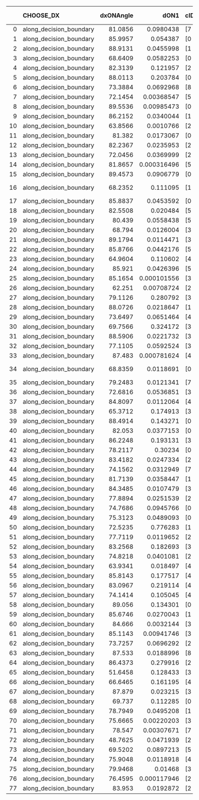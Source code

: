 |    | CHOOSE_DX               |   dxONAngle |        dON1 | cIDON1   |   dON_patch_1 |   nTON |         dON |   dxOFFAngle |       dOFF1 | cIDOFF1   |   dOFF_patch_1 |   nTOFF |        dOFF | SUCCESS   |   nExp |   dual_point_id |   subpoint_time_seconds |   total_execution_time |       logp |       dOFF/dON | Vote dOFF>dON   |
|---:|:------------------------|------------:|------------:|:---------|--------------:|-------:|------------:|-------------:|------------:|:----------|---------------:|--------:|------------:|:----------|-------:|----------------:|------------------------:|-----------------------:|-----------:|---------------:|:----------------|
|  0 | along_decision_boundary |     81.0856 | 0.0980438   | [7 9]    |   0.0980438   |      1 | 0.0980438   |      89.2128 | 0.0141734   | [7 9]     |    0.0141734   |       1 | 0.0141734   | False     |      1 |               1 |                0.98915  |                1.35633 |  0         |    0.144562    | False           |
|  1 | along_decision_boundary |     85.9957 | 0.054387    | [0 6]    |   0.054387    |      1 | 0.054387    |      74.7085 | 0.39713     | [1 6]     |    0.39713     |       1 | 0.39713     | True      |      2 |               2 |                2.99223  |                4.35657 | -0.5       |    7.30193     | True            |
|  2 | along_decision_boundary |     88.9131 | 0.0455998   | [1 8]    |   0.0455998   |      1 | 0.0455998   |      76.0413 | 0.110827    | [0 8]     |    0.110827    |       1 | 0.110827    | True      |      3 |               3 |                1.30061  |                5.66319 | -0         |    2.43044     | True            |
|  3 | along_decision_boundary |     68.6409 | 0.0582253   | [0 9]    |   0.0582253   |      1 | 0.0582253   |      70.4062 | 0.00276185  | [1 9]     |    0.00276185  |       1 | 0.00276185  | False     |      4 |               5 |                1.23541  |                6.93156 | -0.166667  |    0.0474339   | False           |
|  4 | along_decision_boundary |     82.3139 | 0.121957    | [2 5]    |   0.121957    |      1 | 0.121957    |      83.0434 | 0.0398741   | [2 5]     |    0.0398741   |       1 | 0.0398741   | False     |      5 |               6 |                1.15173  |                8.08968 | -0         |    0.326952    | False           |
|  5 | along_decision_boundary |     88.0113 | 0.203784    | [0 8]    |   0.203784    |      1 | 0.203784    |      71.927  | 0.0383692   | [1 8]     |    0.0383692   |       1 | 0.0383692   | False     |      6 |               7 |                1.43478  |                9.53046 | -0.1       |    0.188284    | False           |
|  6 | along_decision_boundary |     73.3884 | 0.0692968   | [8 9]    |   0.0692968   |      1 | 0.0692968   |      86.5298 | 0.067341    | [8 9]     |    0.067341    |       1 | 0.067341    | False     |      7 |               9 |                0.728033 |               11.5956  | -0.333333  |    0.971776    | False           |
|  7 | along_decision_boundary |     72.1454 | 0.00368547  | [5 6]    |   0.00368547  |      1 | 0.00368547  |      89.9416 | 0.00988892  | [5 6]     |    0.00988892  |       1 | 0.00988892  | True      |      8 |              10 |                0.714572 |               12.3181  | -0.642857  |    2.68322     | True            |
|  8 | along_decision_boundary |     89.5536 | 0.00985473  | [0 2]    |   0.00985473  |      1 | 0.00985473  |      85.9496 | 0.243671    | [1 2]     |    0.243671    |       1 | 0.243671    | True      |      9 |              11 |                2.73201  |               15.0551  | -0.25      |   24.7263      | True            |
|  9 | along_decision_boundary |     86.2152 | 0.0340044   | [1 9]    |   0.0340044   |      1 | 0.0340044   |      85.9875 | 0.11477     | [0 9]     |    0.11477     |       1 | 0.11477     | True      |     10 |              13 |                1.08481  |               16.1858  | -0.0555556 |    3.37516     | True            |
| 10 | along_decision_boundary |     63.8566 | 0.0010766   | [2 3]    |   0.0010766   |      1 | 0.0010766   |      86.7677 | 0.0441122   | [2 3]     |    0.0441122   |       1 | 0.0441122   | True      |     11 |              14 |                1.08479  |               17.2786  | -0         |   40.9734      | True            |
| 11 | along_decision_boundary |     81.382  | 0.0173067   | [0 1]    |   0.0173067   |      1 | 0.0173067   |      82.4629 | 0.198719    | [0 1]     |    0.198719    |       1 | 0.198719    | True      |     12 |              15 |                1.56243  |               18.8516  | -0.0454545 |   11.4822      | True            |
| 12 | along_decision_boundary |     82.2367 | 0.0235953   | [2 6]    |   0.0235953   |      1 | 0.0235953   |      78.3347 | 0.0482598   | [2 6]     |    0.0482598   |       1 | 0.0482598   | True      |     13 |              16 |                1.42491  |               20.2825  | -0.166667  |    2.04531     | True            |
| 13 | along_decision_boundary |     72.0456 | 0.0369999   | [2 3]    |   0.0369999   |      1 | 0.0369999   |      68.3576 | 0.0161078   | [2 3]     |    0.0161078   |       1 | 0.0161078   | False     |     14 |              19 |                0.792781 |               21.1403  | -0.346154  |    0.435346    | False           |
| 14 | along_decision_boundary |     81.8657 | 0.000316496 | [5 7]    |   0.000316496 |      1 | 0.000316496 |      83.2981 | 0.670087    | [5 7]     |    0.670087    |       1 | 0.670087    | True      |     15 |              20 |                1.96726  |               23.1146  | -0.142857  | 2117.21        | True            |
| 15 | along_decision_boundary |     89.4573 | 0.0906779   | [0 1]    |   0.0906779   |      1 | 0.0906779   |      80.3894 | 0.109234    | [0 1]     |    0.109234    |       1 | 0.109234    | True      |     16 |              21 |                1.02901  |               24.1526  | -0.3       |    1.20464     | True            |
| 16 | along_decision_boundary |     68.2352 | 0.111095    | [1 2]    |   0.111095    |      1 | 0.111095    |      81.0274 | 3.36683e-06 | [1 2]     |    3.36683e-06 |       1 | 3.36683e-06 | False     |     17 |              23 |                1.35105  |               26.6336  | -0.5       |    3.03059e-05 | False           |
| 17 | along_decision_boundary |     85.8837 | 0.0453592   | [0 1]    |   0.0453592   |      1 | 0.0453592   |      87.2164 | 0.186075    | [0 1]     |    0.186075    |       1 | 0.186075    | True      |     18 |              24 |                1.32733  |               27.9669  | -0.264706  |    4.10226     | True            |
| 18 | along_decision_boundary |     82.5508 | 0.020484    | [5 7]    |   0.020484    |      1 | 0.020484    |      81.746  | 0.0688836   | [5 7]     |    0.0688836   |       1 | 0.0688836   | True      |     19 |              26 |                1.05421  |               30.4646  | -0.444444  |    3.36279     | True            |
| 19 | along_decision_boundary |     80.439  | 0.0558438   | [5 7]    |   0.0558438   |      1 | 0.0558438   |      84.1533 | 0.0763907   | [5 7]     |    0.0763907   |       1 | 0.0763907   | True      |     20 |              27 |                1.37928  |               31.8531  | -0.657895  |    1.36794     | True            |
| 20 | along_decision_boundary |     68.794  | 0.0126004   | [3 5]    |   0.0126004   |      1 | 0.0126004   |      79.2135 | 0.0201926   | [3 5]     |    0.0201926   |       1 | 0.0201926   | True      |     21 |              28 |                0.925401 |               32.7845  | -0.9       |    1.60254     | True            |
| 21 | along_decision_boundary |     89.1794 | 0.0114471   | [3 5]    |   0.0114471   |      1 | 0.0114471   |      89.4154 | 0.010622    | [3 5]     |    0.010622    |       1 | 0.010622    | False     |     22 |              29 |                0.700645 |               33.4902  | -1.16667   |    0.92792     | False           |
| 22 | along_decision_boundary |     85.8766 | 0.0442176   | [5 6]    |   0.0442176   |      1 | 0.0442176   |      81.0447 | 0.00837522  | [5 6]     |    0.00837522  |       1 | 0.00837522  | False     |     23 |              30 |                1.14925  |               34.6441  | -0.818182  |    0.189409    | False           |
| 23 | along_decision_boundary |     64.9604 | 0.110602    | [4 5]    |   0.110602    |      1 | 0.110602    |      64.8773 | 0.0246179   | [4 5]     |    0.0246179   |       1 | 0.0246179   | False     |     24 |              31 |                1.57642  |               36.2295  | -0.543478  |    0.222581    | False           |
| 24 | along_decision_boundary |     85.921  | 0.0426396   | [5 7]    |   0.0426396   |      1 | 0.0426396   |      82.1987 | 0.0619955   | [5 7]     |    0.0619955   |       1 | 0.0619955   | True      |     25 |              32 |                0.75193  |               36.9873  | -0.333333  |    1.45394     | True            |
| 25 | along_decision_boundary |     85.1654 | 0.000101556 | [3 7]    |   0.000101556 |      1 | 0.000101556 |      86.7285 | 0.00507104  | [3 7]     |    0.00507104  |       1 | 0.00507104  | True      |     26 |              33 |                0.673082 |               37.6654  | -0.5       |   49.9337      | True            |
| 26 | along_decision_boundary |     62.251  | 0.00708724  | [2 7]    |   0.00708724  |      1 | 0.00708724  |      73.0611 | 0.0175033   | [2 7]     |    0.0175033   |       1 | 0.0175033   | True      |     27 |              34 |                0.721298 |               38.3917  | -0.692308  |    2.46969     | True            |
| 27 | along_decision_boundary |     79.1126 | 0.280792    | [3 7]    |   0.280792    |      1 | 0.280792    |      86.1822 | 0.00271222  | [3 7]     |    0.00271222  |       1 | 0.00271222  | False     |     28 |              36 |                1.2241   |               39.6556  | -0.907407  |    0.00965919  | False           |
| 28 | along_decision_boundary |     88.0726 | 0.0218647   | [1 5]    |   0.0218647   |      1 | 0.0218647   |      71.508  | 0.00389663  | [0 5]     |    0.00389663  |       1 | 0.00389663  | False     |     29 |              37 |                0.947958 |               40.6119  | -0.642857  |    0.178216    | False           |
| 29 | along_decision_boundary |     73.6497 | 0.0651464   | [4 6]    |   0.0651464   |      1 | 0.0651464   |      69.2753 | 0.382845    | [4 6]     |    0.382845    |       1 | 0.382845    | True      |     30 |              38 |                1.00567  |               41.6266  | -0.431034  |    5.87669     | True            |
| 30 | along_decision_boundary |     69.7566 | 0.324172    | [3 7]    |   0.324172    |      1 | 0.324172    |      74.8914 | 0.0759972   | [3 7]     |    0.0759972   |       1 | 0.0759972   | False     |     31 |              39 |                1.62411  |               43.2567  | -0.6       |    0.234435    | False           |
| 31 | along_decision_boundary |     88.5906 | 0.0221732   | [3 5]    |   0.0221732   |      1 | 0.0221732   |      85.9881 | 0.0776092   | [3 5]     |    0.0776092   |       1 | 0.0776092   | True      |     32 |              40 |                1.04303  |               44.3079  | -0.403226  |    3.50014     | True            |
| 32 | along_decision_boundary |     77.1105 | 0.0592524   | [3 6]    |   0.0592524   |      1 | 0.0592524   |      77.3846 | 0.250355    | [3 6]     |    0.250355    |       1 | 0.250355    | True      |     33 |              41 |                1.14962  |               45.4662  | -0.5625    |    4.22523     | True            |
| 33 | along_decision_boundary |     87.483  | 0.000781624 | [4 6]    |   0.000781624 |      1 | 0.000781624 |      85.3737 | 0.0367512   | [4 6]     |    0.0367512   |       1 | 0.0367512   | True      |     34 |              42 |                0.865156 |               46.3364  | -0.742424  |   47.0191      | True            |
| 34 | along_decision_boundary |     68.8359 | 0.0118691   | [0 8]    |   0.0118691   |      1 | 0.0118691   |      81.3426 | 5.12009e-06 | [1 8]     |    5.12009e-06 |       1 | 5.12009e-06 | False     |     35 |              43 |                0.740381 |               47.0821  | -0.941176  |    0.00043138  | False           |
| 35 | along_decision_boundary |     79.2483 | 0.0121341   | [7 9]    |   0.0121341   |      1 | 0.0121341   |      83.5212 | 0.0180921   | [7 9]     |    0.0180921   |       1 | 0.0180921   | True      |     36 |              45 |                0.89972  |               48.0197  | -0.7       |    1.49101     | True            |
| 36 | along_decision_boundary |     72.6816 | 0.0536851   | [3 5]    |   0.0536851   |      1 | 0.0536851   |      79.8613 | 0.0246987   | [3 5]     |    0.0246987   |       1 | 0.0246987   | False     |     37 |              46 |                1.09871  |               49.1264  | -0.888889  |    0.460066    | False           |
| 37 | along_decision_boundary |     84.8097 | 0.0112064   | [4 5]    |   0.0112064   |      1 | 0.0112064   |      87.624  | 0.102156    | [4 5]     |    0.102156    |       1 | 0.102156    | True      |     38 |              47 |                0.772714 |               49.9061  | -0.662162  |    9.11585     | True            |
| 38 | along_decision_boundary |     65.3712 | 0.174913    | [3 5]    |   0.174913    |      1 | 0.174913    |      74.7556 | 0.0371725   | [3 5]     |    0.0371725   |       1 | 0.0371725   | False     |     39 |              48 |                1.0935   |               51.0086  | -0.842105  |    0.21252     | False           |
| 39 | along_decision_boundary |     88.4914 | 0.143271    | [0 1]    |   0.143271    |      1 | 0.143271    |      81.51   | 0.0132463   | [0 1]     |    0.0132463   |       1 | 0.0132463   | False     |     40 |              49 |                0.920545 |               51.9362  | -0.628205  |    0.0924567   | False           |
| 40 | along_decision_boundary |     82.053  | 0.0377153   | [0 9]    |   0.0377153   |      1 | 0.0377153   |      71.2432 | 0.0511874   | [1 9]     |    0.0511874   |       1 | 0.0511874   | True      |     41 |              50 |                0.768343 |               52.7085  | -0.45      |    1.3572      | True            |
| 41 | along_decision_boundary |     86.2248 | 0.193131    | [3 7]    |   0.193131    |      1 | 0.193131    |      84.077  | 0.199738    | [3 7]     |    0.199738    |       1 | 0.199738    | True      |     42 |              51 |                0.957385 |               53.6699  | -0.597561  |    1.03421     | True            |
| 42 | along_decision_boundary |     78.2117 | 0.30234     | [0 8]    |   0.30234     |      1 | 0.30234     |      89.8264 | 0.346265    | [1 8]     |    0.346265    |       1 | 0.346265    | True      |     43 |              52 |                1.00348  |               54.6784  | -0.761905  |    1.14528     | True            |
| 43 | along_decision_boundary |     83.4182 | 0.0247334   | [2 7]    |   0.0247334   |      1 | 0.0247334   |      87.7535 | 0.0722755   | [2 7]     |    0.0722755   |       1 | 0.0722755   | True      |     44 |              53 |                1.20956  |               55.8929  | -0.94186   |    2.92218     | True            |
| 44 | along_decision_boundary |     74.1562 | 0.0312949   | [7 9]    |   0.0312949   |      1 | 0.0312949   |      77.4026 | 0.208819    | [7 9]     |    0.208819    |       1 | 0.208819    | True      |     45 |              54 |                0.781998 |               56.6839  | -1.13636   |    6.67264     | True            |
| 45 | along_decision_boundary |     81.7139 | 0.0358447   | [1 9]    |   0.0358447   |      1 | 0.0358447   |      83.4346 | 0.13466     | [1 9]     |    0.13466     |       1 | 0.13466     | True      |     46 |              55 |                1.86602  |               58.5589  | -1.34444   |    3.75678     | True            |
| 46 | along_decision_boundary |     84.3485 | 0.0107479   | [3 4]    |   0.0107479   |      1 | 0.0107479   |      80.3359 | 0.0970739   | [3 4]     |    0.0970739   |       1 | 0.0970739   | True      |     47 |              56 |                0.746135 |               59.3121  | -1.56522   |    9.03186     | True            |
| 47 | along_decision_boundary |     77.8894 | 0.0251539   | [2 7]    |   0.0251539   |      1 | 0.0251539   |      89.395  | 0.0142048   | [2 7]     |    0.0142048   |       1 | 0.0142048   | False     |     48 |              57 |                0.751083 |               60.0711  | -1.79787   |    0.564715    | False           |
| 48 | along_decision_boundary |     74.7686 | 0.0945766   | [0 8]    |   0.0945766   |      1 | 0.0945766   |      76.9156 | 0.255964    | [1 8]     |    0.255964    |       1 | 0.255964    | True      |     49 |              59 |                1.00735  |               62.6789  | -1.5       |    2.70642     | True            |
| 49 | along_decision_boundary |     75.3123 | 0.0489093   | [0 1]    |   0.0489093   |      1 | 0.0489093   |      79.1354 | 0.0739315   | [0 1]     |    0.0739315   |       1 | 0.0739315   | True      |     50 |              60 |                0.696397 |               63.3802  | -1.72449   |    1.5116      | True            |
| 50 | along_decision_boundary |     72.5235 | 0.776283    | [1 8]    |   0.776283    |      1 | 0.776283    |      89.5511 | 0.917792    | [0 8]     |    0.917792    |       1 | 0.917792    | True      |     51 |              61 |                2.181    |               65.5682  | -1.96      |    1.18229     | True            |
| 51 | along_decision_boundary |     77.7119 | 0.0119652   | [2 3]    |   0.0119652   |      1 | 0.0119652   |      82.3951 | 0.154526    | [2 3]     |    0.154526    |       1 | 0.154526    | True      |     52 |              62 |                1.25443  |               66.8277  | -2.20588   |   12.9146      | True            |
| 52 | along_decision_boundary |     83.2568 | 0.182693    | [3 6]    |   0.182693    |      1 | 0.182693    |      79.9824 | 0.0675874   | [3 6]     |    0.0675874   |       1 | 0.0675874   | False     |     53 |              63 |                1.62743  |               68.4601  | -2.46154   |    0.369951    | False           |
| 53 | along_decision_boundary |     74.8218 | 0.0401081   | [2 5]    |   0.0401081   |      1 | 0.0401081   |      73.5243 | 0.0425041   | [2 5]     |    0.0425041   |       1 | 0.0425041   | True      |     54 |              64 |                1.0215   |               69.4906  | -2.12264   |    1.05974     | True            |
| 54 | along_decision_boundary |     63.9341 | 0.018497    | [4 8]    |   0.018497    |      1 | 0.018497    |      79.7655 | 0.0242402   | [4 8]     |    0.0242402   |       1 | 0.0242402   | True      |     55 |              65 |                0.962707 |               70.4582  | -2.37037   |    1.3105      | True            |
| 55 | along_decision_boundary |     85.8143 | 0.177517    | [4 5]    |   0.177517    |      1 | 0.177517    |      87.9365 | 0.137836    | [4 5]     |    0.137836    |       1 | 0.137836    | False     |     56 |              66 |                0.958935 |               71.4222  | -2.62727   |    0.776469    | False           |
| 56 | along_decision_boundary |     83.0967 | 0.219114    | [4 9]    |   0.219114    |      1 | 0.219114    |      84.5125 | 0.081288    | [4 9]     |    0.081288    |       1 | 0.081288    | False     |     57 |              67 |                1.33586  |               72.765   | -2.28571   |    0.370985    | False           |
| 57 | along_decision_boundary |     74.1414 | 0.105045    | [4 9]    |   0.105045    |      1 | 0.105045    |      77.0813 | 0.0779287   | [4 9]     |    0.0779287   |       1 | 0.0779287   | False     |     58 |              68 |                1.63891  |               74.4099  | -1.97368   |    0.74186     | False           |
| 58 | along_decision_boundary |     89.056  | 0.134301    | [0 8]    |   0.134301    |      1 | 0.134301    |      85.4892 | 0.0781366   | [1 8]     |    0.0781366   |       1 | 0.0781366   | False     |     59 |              70 |                0.763091 |               77.544   | -1.68966   |    0.581801    | False           |
| 59 | along_decision_boundary |     85.6746 | 0.0270043   | [1 3]    |   0.0270043   |      1 | 0.0270043   |      80.5439 | 0.0296574   | [0 3]     |    0.0296574   |       1 | 0.0296574   | True      |     60 |              73 |                0.9053   |               78.5205  | -1.4322    |    1.09825     | True            |
| 60 | along_decision_boundary |     84.666  | 0.0032144   | [3 5]    |   0.0032144   |      1 | 0.0032144   |      79.6915 | 0.108557    | [3 5]     |    0.108557    |       1 | 0.108557    | True      |     61 |              74 |                1.02362  |               79.5521  | -1.63333   |   33.772       | True            |
| 61 | along_decision_boundary |     85.1143 | 0.00941746  | [3 9]    |   0.00941746  |      1 | 0.00941746  |      73.4212 | 0.327934    | [3 9]     |    0.327934    |       1 | 0.327934    | True      |     62 |              75 |                1.58522  |               81.1438  | -1.84426   |   34.822       | True            |
| 62 | along_decision_boundary |     73.7257 | 0.0696292   | [2 4]    |   0.0696292   |      1 | 0.0696292   |      77.3213 | 0.0361869   | [2 4]     |    0.0361869   |       1 | 0.0361869   | False     |     63 |              76 |                0.846422 |               81.9982  | -2.06452   |    0.519709    | False           |
| 63 | along_decision_boundary |     87.533  | 0.0188996   | [8 9]    |   0.0188996   |      1 | 0.0188996   |      85.5017 | 0.326421    | [8 9]     |    0.326421    |       1 | 0.326421    | True      |     64 |              78 |                1.05994  |               83.0877  | -1.78571   |   17.2713      | True            |
| 64 | along_decision_boundary |     86.4373 | 0.279916    | [2 7]    |   0.279916    |      1 | 0.279916    |      78.7108 | 0.21039     | [2 7]     |    0.21039     |       1 | 0.21039     | False     |     65 |              80 |                1.18671  |               84.3068  | -2         |    0.751618    | False           |
| 65 | along_decision_boundary |     51.6458 | 0.128433    | [3 5]    |   0.128433    |      1 | 0.128433    |      63.7101 | 0.268069    | [3 5]     |    0.268069    |       1 | 0.268069    | True      |     66 |              81 |                1.07677  |               85.3886  | -1.73077   |    2.08723     | True            |
| 66 | along_decision_boundary |     66.6465 | 0.161195    | [4 7]    |   0.161195    |      1 | 0.161195    |      68.1766 | 0.0416885   | [4 7]     |    0.0416885   |       1 | 0.0416885   | False     |     67 |              82 |                1.79857  |               87.1972  | -1.93939   |    0.258622    | False           |
| 67 | along_decision_boundary |     87.879  | 0.023215    | [3 7]    |   0.023215    |      1 | 0.023215    |      89.3101 | 0.0234541   | [3 7]     |    0.0234541   |       1 | 0.0234541   | True      |     68 |              83 |                0.901524 |               88.1047  | -1.6791    |    1.0103      | True            |
| 68 | along_decision_boundary |     69.737  | 0.112285    | [0 1]    |   0.112285    |      1 | 0.112285    |      79.5184 | 0.0317032   | [0 1]     |    0.0317032   |       1 | 0.0317032   | False     |     69 |              84 |                1.28638  |               89.4012  | -1.88235   |    0.282346    | False           |
| 69 | along_decision_boundary |     78.7949 | 0.0495208   | [1 8]    |   0.0495208   |      1 | 0.0495208   |      82.666  | 0.0532964   | [0 8]     |    0.0532964   |       1 | 0.0532964   | True      |     70 |              85 |                0.927031 |               90.3352  | -1.63043   |    1.07624     | True            |
| 70 | along_decision_boundary |     75.6665 | 0.00220203  | [3 7]    |   0.00220203  |      1 | 0.00220203  |      76.4497 | 0.00410292  | [3 7]     |    0.00410292  |       1 | 0.00410292  | True      |     71 |              86 |                0.702493 |               91.0457  | -1.82857   |    1.86324     | True            |
| 71 | along_decision_boundary |     78.547  | 0.00307671  | [7 9]    |   0.00307671  |      1 | 0.00307671  |      86.4908 | 0.00395791  | [7 9]     |    0.00395791  |       1 | 0.00395791  | True      |     72 |              87 |                0.957422 |               92.0115  | -2.03521   |    1.28641     | True            |
| 72 | along_decision_boundary |     48.7625 | 0.0471939   | [2 4]    |   0.0471939   |      1 | 0.0471939   |      60.6473 | 0.382205    | [2 4]     |    0.382205    |       1 | 0.382205    | True      |     73 |              88 |                2.90193  |               94.9214  | -2.25      |    8.09861     | True            |
| 73 | along_decision_boundary |     69.5202 | 0.0897213   | [5 7]    |   0.0897213   |      1 | 0.0897213   |      76.911  | 0.269389    | [5 7]     |    0.269389    |       1 | 0.269389    | True      |     74 |              89 |                1.53275  |               96.4592  | -2.4726    |    3.00251     | True            |
| 74 | along_decision_boundary |     75.9048 | 0.0118918   | [4 6]    |   0.0118918   |      1 | 0.0118918   |      79.8157 | 0.068654    | [4 6]     |    0.068654    |       1 | 0.068654    | True      |     75 |              91 |                0.783746 |               97.2772  | -2.7027    |    5.77324     | True            |
| 75 | along_decision_boundary |     79.9468 | 0.01468     | [3 5]    |   0.01468     |      1 | 0.01468     |      82.4041 | 0.190652    | [3 5]     |    0.190652    |       1 | 0.190652    | True      |     76 |              93 |                0.752279 |               98.0662  | -2.94      |   12.9872      | True            |
| 76 | along_decision_boundary |     76.4595 | 0.000117946 | [2 9]    |   0.000117946 |      1 | 0.000117946 |      85.7339 | 0.0925722   | [2 9]     |    0.0925722   |       1 | 0.0925722   | True      |     77 |              94 |                1.13303  |               99.2092  | -3.18421   |  784.871       | True            |
| 77 | along_decision_boundary |     83.953  | 0.0192872   | [2 6]    |   0.0192872   |      1 | 0.0192872   |      89.279  | 0.0321621   | [2 6]     |    0.0321621   |       1 | 0.0321621   | True      |     78 |              96 |                1.30207  |              100.546   | -3.43506   |    1.66754     | True            |